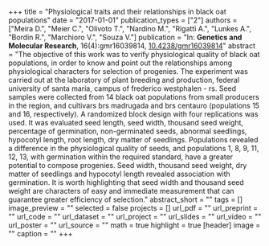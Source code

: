 +++
title = "Physiological traits and their relationships in black oat populations"
date = "2017-01-01"
publication_types = ["2"]
authors = ["Meira D.", "Meier C.", "Olivoto T.", "Nardino M.", "Rigatti A.", "Lunkes A.", "Bordin R.", "Marchioro V.", "Souza V."]
publication = "In: **Genetics and Molecular Research**, 16(4):gmr16039814, [10.4238/gmr16039814](10.4238/gmr16039814)"
abstract = "The objective of this work was to verify physiological quality of black oat populations, in order to know and point out the relationships among physiological characters for selection of progenies. The experiment was carried out at the laboratory of plant breeding and production, federal university of santa maria, campus of frederico westphalen - rs. Seed samples were collected from 14 black oat populations from small producers in the region, and cultivars brs madrugada and brs centauro (populations 15 and 16, respectively). A randomized block design with four replications was used. It was evaluated seed length, seed width, thousand seed weight, percentage of germination, non-germinated seeds, abnormal seedlings, hypocotyl length, root length, dry matter of seedlings. Populations revealed a difference in the physiological quality of seeds, and populations 1, 8, 9, 11, 12, 13, with germination within the required standard, have a greater potential to compose progenies. Seed width, thousand seed weight, dry matter of seedlings and hypocotyl length revealed association with germination. It is worth highlighting that seed width and thousand seed weight are characters of easy and immediate measurement that can guarantee greater efficiency of selection."
abstract_short = ""
tags = []
image_preview = ""
selected = false
projects = []
url_pdf = ""
url_preprint = ""
url_code = ""
url_dataset = ""
url_project = ""
url_slides = ""
url_video = ""
url_poster = ""
url_source = ""
math = true
highlight = true
[header]
image = ""
caption = ""
+++
